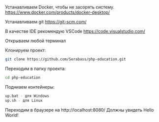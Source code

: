 Устанавливаем Docker, чтобы не засорять систему.
https://www.docker.com/products/docker-desktop/

Устанавливаем git
https://git-scm.com/

В качестве IDE рекомендую VSCode
https://code.visualstudio.com/


Открываем любой терминал

Клонируем проект:
```bash
git clone https://github.com/Serabass/php-education.git
```

Переходим в папку проекта:
```bash
cd php-education
```

Подниаем контейнеры:
```bash
up.bat - для Windows
up.sh - для Linux
```

Переходим в браузере на http://localhost:8080/
Должны увидеть Hello World!


